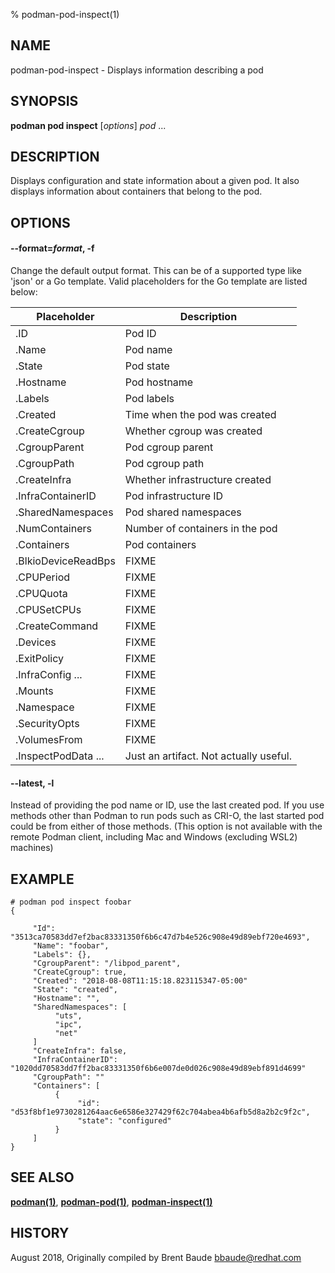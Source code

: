 % podman-pod-inspect(1)

## NAME
podman\-pod\-inspect - Displays information describing a pod

## SYNOPSIS
**podman pod inspect** [*options*] *pod* ...

## DESCRIPTION
Displays configuration and state information about a given pod.  It also displays information about containers
that belong to the pod.

## OPTIONS

#### **--format**=*format*, **-f**

Change the default output format.  This can be of a supported type like 'json'
or a Go template.
Valid placeholders for the Go template are listed below:

| **Placeholder**   | **Description**                                                               |
| ----------------- | ----------------------------------------------------------------------------- |
| .ID               | Pod   ID                                                                      |
| .Name             | Pod   name                                                                    |
| .State            | Pod   state                                                                   |
| .Hostname         | Pod   hostname                                                                |
| .Labels           | Pod   labels                                                                  |
| .Created          | Time when the pod was created                                                 |
| .CreateCgroup     | Whether cgroup was created                                                    |
| .CgroupParent     | Pod   cgroup parent                                                           |
| .CgroupPath       | Pod   cgroup path                                                             |
| .CreateInfra      | Whether infrastructure created                                                |
| .InfraContainerID | Pod   infrastructure ID                                                       |
| .SharedNamespaces | Pod   shared namespaces                                                       |
| .NumContainers    | Number of containers in the pod                                               |
| .Containers       | Pod   containers                                                              |
| .BlkioDeviceReadBps | FIXME |
| .CPUPeriod          | FIXME |
| .CPUQuota           | FIXME |
| .CPUSetCPUs         | FIXME |
| .CreateCommand      | FIXME |
| .Devices            | FIXME |
| .ExitPolicy         | FIXME |
| .InfraConfig ...    | FIXME |
| .Mounts             | FIXME |
| .Namespace          | FIXME |
| .SecurityOpts       | FIXME |
| .VolumesFrom        | FIXME |
| .InspectPodData ... | Just an artifact. Not actually useful. |

#### **--latest**, **-l**

Instead of providing the pod name or ID, use the last created pod. If you use methods other than Podman
to run pods such as CRI-O, the last started pod could be from either of those methods. (This option is not available with the remote Podman client, including Mac and Windows (excluding WSL2) machines)

## EXAMPLE
```
# podman pod inspect foobar
{

     "Id": "3513ca70583dd7ef2bac83331350f6b6c47d7b4e526c908e49d89ebf720e4693",
     "Name": "foobar",
     "Labels": {},
     "CgroupParent": "/libpod_parent",
     "CreateCgroup": true,
     "Created": "2018-08-08T11:15:18.823115347-05:00"
     "State": "created",
     "Hostname": "",
     "SharedNamespaces": [
          "uts",
          "ipc",
          "net"
     ]
     "CreateInfra": false,
     "InfraContainerID": "1020dd70583dd7ff2bac83331350f6b6e007de0d026c908e49d89ebf891d4699"
     "CgroupPath": ""
     "Containers": [
          {
               "id": "d53f8bf1e9730281264aac6e6586e327429f62c704abea4b6afb5d8a2b2c9f2c",
               "state": "configured"
          }
     ]
}
```

## SEE ALSO
**[podman(1)](podman.1.md)**, **[podman-pod(1)](podman-pod.1.md)**, **[podman-inspect(1)](podman-inspect.1.md)**

## HISTORY
August 2018, Originally compiled by Brent Baude <bbaude@redhat.com>
